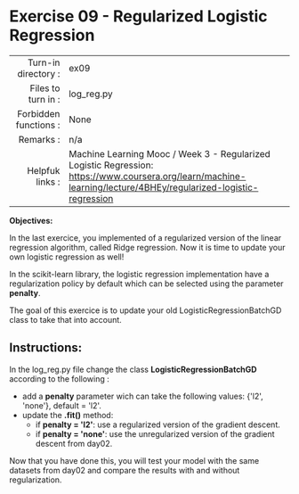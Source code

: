  # Exercise 09 - Regularized Logistic Regression

|                         |                         |
| -----------------------:| ----------------------- |
|   Turn-in directory :   |  ex09                   |
|   Files to turn in :    |  log_reg.py             |
|   Forbidden functions : |  None                   |
|   Remarks :             |  n/a                    |
|   Helpfuk links :       |   	Machine Learning Mooc / Week 3 - Regularized Logistic Regression: https://www.coursera.org/learn/machine-learning/lecture/4BHEy/regularized-logistic-regression | 


**Objectives:**

In the last exercice, you implemented of a regularized version of the linear regression algorithm, called Ridge regression. Now it is time to update your own logistic regression as well!

In the scikit-learn library, the logistic regression implementation have a regularization policy by default which can be selected using the parameter __penalty__. 

The goal of this exercice is to update your old LogisticRegressionBatchGD class to take that into account.   

## Instructions:

In the log_reg.py file change the class __LogisticRegressionBatchGD__ according to the following : 
- add a __penalty__ parameter wich can take the following values: {'l2', 'none'}, default = 'l2'.
- update the __.fit()__ method: 
    - if __penalty = 'l2'__: use a regularized version of the gradient descent.
    - if __penalty = 'none'__: use the unregularized version of the gradient descent from day02.

Now that you have done this, you will test your model with the same datasets from day02 and compare the results with and without regularization.
